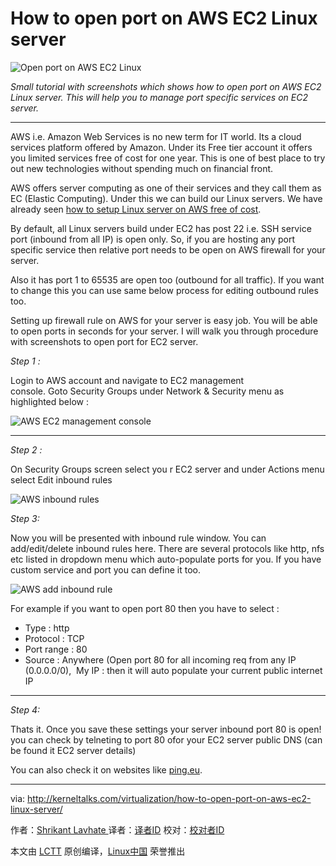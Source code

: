 How to open port on AWS EC2 Linux server
============================================================


 ![Open port on AWS EC2 Linux](http://cdn2.kerneltalks.com/wp-content/uploads/2017/03/Open-port-on-AWS-EC2-Linux-150x150.jpg) 

 _Small tutorial with screenshots which shows how to open port on AWS EC2 Linux server. This will help you to manage port specific services on EC2 server._ 

* * *

AWS i.e. Amazon Web Services is no new term for IT world. Its a cloud services platform offered by Amazon. Under its Free tier account it offers you limited services free of cost for one year. This is one of best place to try out new technologies without spending much on financial front.

AWS offers server computing as one of their services and they call them as EC (Elastic Computing). Under this we can build our Linux servers. We have already seen [how to setup Linux server on AWS free of cost][11].

By default, all Linux servers build under EC2 has post 22 i.e. SSH service port (inbound from all IP) is open only. So, if you are hosting any port specific service then relative port needs to be open on AWS firewall for your server.

Also it has port 1 to 65535 are open too (outbound for all traffic). If you want to change this you can use same below process for editing outbound rules too.

Setting up firewall rule on AWS for your server is easy job. You will be able to open ports in seconds for your server. I will walk you through procedure with screenshots to open port for EC2 server.

 _Step 1 :_ 

Login to AWS account and navigate to EC2 management console. Goto Security Groups under Network & Security menu as highlighted below :

 ![AWS EC2 management console](http://cdn2.kerneltalks.com/wp-content/uploads/2017/03/AWS-EC2-management-console.jpg) 



* * *

 _Step 2 :_ 

On Security Groups screen select you r EC2 server and under Actions menu select Edit inbound rules

 ![AWS inbound rules](http://cdn2.kerneltalks.com/wp-content/uploads/2017/03/AWS-inbound-rules.jpg) 



 _Step 3:_ 

Now you will be presented with inbound rule window. You can add/edit/delete inbound rules here. There are several protocols like http, nfs etc listed in dropdown menu which auto-populate ports for you. If you have custom service and port you can define it too.

 ![AWS add inbound rule](http://cdn2.kerneltalks.com/wp-content/uploads/2017/03/AWS-add-inbound-rule.jpg) 


For example if you want to open port 80 then you have to select :

*   Type : http
*   Protocol : TCP
*   Port range : 80
*   Source : Anywhere (Open port 80 for all incoming req from any IP (0.0.0.0/0),  My IP : then it will auto populate your current public internet IP

* * *

 _Step 4:_ 

Thats it. Once you save these settings your server inbound port 80 is open! you can check by telneting to port 80 ofor your EC2 server public DNS (can be found it EC2 server details)

You can also check it on websites like [ping.eu][12].

--------------------------------------------------------------------------------

via: http://kerneltalks.com/virtualization/how-to-open-port-on-aws-ec2-linux-server/

作者：[Shrikant Lavhate ][a]
译者：[译者ID](https://github.com/译者ID)
校对：[校对者ID](https://github.com/校对者ID)

本文由 [LCTT](https://github.com/LCTT/TranslateProject) 原创编译，[Linux中国](https://linux.cn/) 荣誉推出

[a]:http://kerneltalks.com/virtualization/how-to-open-port-on-aws-ec2-linux-server/
[1]:http://kerneltalks.com/virtualization/how-to-open-port-on-aws-ec2-linux-server/#
[2]:http://kerneltalks.com/virtualization/how-to-open-port-on-aws-ec2-linux-server/#
[3]:http://kerneltalks.com/virtualization/how-to-open-port-on-aws-ec2-linux-server/#
[4]:http://kerneltalks.com/virtualization/how-to-open-port-on-aws-ec2-linux-server/#
[5]:http://kerneltalks.com/virtualization/how-to-open-port-on-aws-ec2-linux-server/#
[6]:http://kerneltalks.com/virtualization/how-to-open-port-on-aws-ec2-linux-server/#
[7]:http://kerneltalks.com/virtualization/how-to-open-port-on-aws-ec2-linux-server/#
[8]:http://kerneltalks.com/virtualization/how-to-open-port-on-aws-ec2-linux-server/#
[9]:http://kerneltalks.com/virtualization/how-to-open-port-on-aws-ec2-linux-server/#
[10]:http://kerneltalks.com/author/shrikant/
[11]:http://kerneltalks.com/howto/install-ec2-linux-server-aws-with-screenshots/
[12]:http://ping.eu/port-chk/
